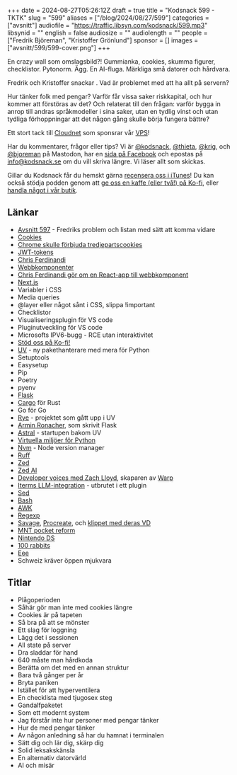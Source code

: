  +++
date = 2024-08-27T05:26:12Z
draft = true
title = "Kodsnack 599 - TKTK"
slug = "599"
aliases = ["/blog/2024/08/27/599"]
categories = ["avsnitt"]
audiofile = "https://traffic.libsyn.com/kodsnack/599.mp3"
libsynid = ""
english = false
audiosize = ""
audiolength = ""
people = ["Fredrik Björeman", "Kristoffer Grönlund"]
sponsor = []
images = ["avsnitt/599/599-cover.png"]
+++

En crazy wall som omslagsbild?! Gummianka, cookies, skumma figurer, checklistor. Pytonorm. Ägg. En AI-fluga. Märkliga små datorer och hårdvara.

Fredrik och Kristoffer snackar . Vad är problemet med att ha allt på servern?

Hur tänker folk med pengar? Varför får vissa saker riskkapital, och hur kommer att förstöras av det? Och relaterat till den frågan: varför bygga in anrop till andras språkmodeller i sina saker, utan en tydlig vinst och utan tydliga förhoppningar att det någon gång skulle börja fungera bättre?

Ett stort tack till [Cloudnet](https://www.cloudnet.se) som sponsrar vår [VPS](https://en.wikipedia.org/wiki/Virtual_private_server)!

Har du kommentarer, frågor eller tips? Vi är [@kodsnack](https://social.podsnack.se/@kodsnack), [@thieta](https://6510.nu/@thieta), [@krig](https://6510.nu/@krig), och [@bjoreman](https://toot.cafe/@bjoreman) på Mastodon, har en [sida på Facebook](https://www.facebook.com/) och epostas på [info@kodsnack.se](mailto:info@kodsnack.se) om du vill skriva längre. Vi läser allt som skickas.

Gillar du Kodsnack får du hemskt gärna [recensera oss i iTunes](https://itunes.apple.com/se/podcast/kodsnack/id561631498?l=en)! Du kan också stödja podden genom att <a href="https://ko-fi.com/kodsnack" rel="payment">ge oss en kaffe (eller två!) på Ko-fi</a>, eller [handla något i vår butik](https://shop.spreadshirt.se/kodsnack/).

## Länkar
* [Avsnitt 597](https://kodsnack.se/597/) - Fredriks problem och listan med sätt att komma vidare
* [Cookies](https://en.wikipedia.org/wiki/HTTP_cookie)
* [Chrome skulle förbjuda tredjepartscookies](https://digiday.com/marketing/after-years-of-uncertainty-google-says-it-wont-be-deprecating-third-party-cookies-in-chrome/)
* [JWT-tokens](https://en.wikipedia.org/wiki/JSON_Web_Token)
* [Chris Ferdinandi](https://gomakethings.com/about/)
* [Webbkomponenter](https://en.wikipedia.org/wiki/Web_Components)
* [Chris Ferdinandi gör om en React-app till webbkomponent](https://gomakethings.com/can-i-convert-a-react-app-into-a-vanilla-js-web-component/)
* [Next.js](https://en.wikipedia.org/wiki/Next.js)
* Variabler i CSS
* Media queries
* @layer eller något sånt i CSS, slippa !important
* Checklistor
* Visualiseringsplugin för VS code
* Pluginutveckling för VS code
* Microsofts IPV6-bugg - RCE utan interaktivitet
* [Stöd oss på Ko-fi!](https://ko-fi.com/kodsnack)
* [UV](https://astral.sh/blog/uv-unified-python-packaging) - ny pakethanterare med mera för Python
* Setuptools
* Easysetup
* Pip
* Poetry
* pyenv
* [Flask](https://en.wikipedia.org/wiki/Flask_%28web_framework%29)
* [Cargo](https://doc.rust-lang.org/cargo/) för Rust
* Go för Go
* [Rye](https://rye.astral.sh/) - projektet som gått upp i UV
* [Armin Ronacher](https://en.wikipedia.org/wiki/Armin_Ronacher), som skrivit Flask
* [Astral](https://astral.sh/) - startupen bakom UV
* [Virtuella miljöer för Python](https://docs.python.org/3/library/venv.html)
* [Nvm](https://github.com/nvm-sh/nvm) - Node version manager
* [Ruff](https://astral.sh/ruff)
* [Zed](https://zed.dev/)
* [Zed AI](https://zed.dev/ai)
* [Developer voices med Zach Lloyd](https://www.youtube.com/watch?v=bLAJvxUpAcg&list=PLuiPju9KQBnaUq1837hpVfxMu9hzPGvOp&index=2), skaparen av [Warp](https://www.warp.dev/)
* [Iterms LLM-integration](https://iterm2.com/ai-plugin.html) - utbrutet i ett plugin
* [Sed](https://en.wikipedia.org/wiki/Sed)
* [Bash](https://en.wikipedia.org/wiki/Bash_%28Unix_shell%29)
* [AWK](https://en.wikipedia.org/wiki/AWK)
* [Regexp](https://en.wikipedia.org/wiki/Regular_expression)
* [Savage](https://procreate.com/who-we-are), [Procreate](https://procreate.com/), och [klippet med deras VD](https://x.com/Procreate/status/1825311104584802470)
* [MNT pocket reform](https://shop.mntre.com/products/mnt-pocket-reform)
* [Nintendo DS](https://en.wikipedia.org/wiki/Nintendo_DS)
* [100 rabbits](https://100r.co/site/home.html)
* [Eee](https://en.wikipedia.org/wiki/Asus_Eee_PC)
* Schweiz kräver öppen mjukvara

## Titlar
* Plågoperioden
* Såhär gör man inte med cookies längre
* Cookies är på tapeten
* Så bra på att se mönster
* Ett slag för loggning
* Lägg det i sessionen
* All state på server
* Dra sladdar för hand
* 640 måste man hårdkoda
* Berätta om det med en annan struktur
* Bara två gånger per år
* Bryta paniken
* Istället för att hyperventilera
* En checklista med tjugosex steg
* Gandalfpaketet
* Som ett modernt system
* Jag förstår inte hur personer med pengar tänker
* Hur de med pengar tänker
* Av någon anledning så har du hamnat i terminalen
* Sätt dig och lär dig, skärp dig
* Solid leksakskänsla
* En alternativ datorvärld
* AI och misär